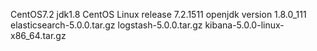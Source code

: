 CentOS7.2    jdk1.8
CentOS Linux release 7.2.1511  openjdk version 1.8.0_111 elasticsearch-5.0.0.tar.gz logstash-5.0.0.tar.gz kibana-5.0.0-linux-x86_64.tar.gz
